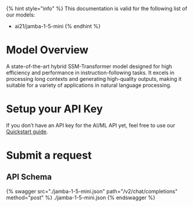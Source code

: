 [#references:start]: <> ({ "template": "openapi" })
{% hint style="info" %}
This documentation is valid for the following list of our models:
* ai21/jamba-1-5-mini
{% endhint %}

# Model Overview
A state-of-the-art hybrid SSM-Transformer model designed for high efficiency and performance in instruction-following tasks. It excels in processing long contexts and generating high-quality outputs, making it suitable for a variety of applications in natural language processing.

# Setup your API Key
If you don’t have an API key for the AI/ML API yet, feel free to use our [Quickstart guide](https://docs.aimlapi.com/quickstart/setting-up).

# Submit a request
## API Schema
{% swagger src="./jamba-1-5-mini.json" path="/v2/chat/completions" method="post" %}
./jamba-1-5-mini.json
{% endswagger %}

[#references:end]: <> ({})